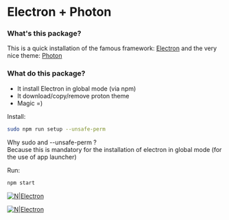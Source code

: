 # Electron + Photon  

### What's this package?  
This is a quick installation of the famous framework: [Electron](https://github.com/electron/electron) and the very nice theme: [Photon](https://github.com/connors/photon)

### What do this package?  
  - It install Electron in global mode (via npm)
  - It download/copy/remove proton theme
  - Magic =)


Install:

```sh
sudo npm run setup --unsafe-perm
```
Why sudo and --unsafe-perm ?  
Because this is mandatory for the installation of electron in global mode (for the use of app launcher)

Run:
```sh
npm start
```
[![N|Electron](http://i.imgur.com/M9ex0mg.png)](http://i.imgur.com/M9ex0mg.png)

[![N|Electron](http://i.imgur.com/4aJBiff.png)](http://i.imgur.com/4aJBiff.png)
